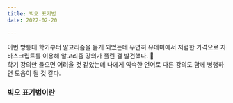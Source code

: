 ```yaml
---
title: 빅오 표기법
date: 2022-02-20

---
```


이번 방통대 학기부터 알고리즘을 듣게 되었는데 우연히 유데미에서 저렴한 가격으로 자바스크립트를 이용해 알고리즘 강의가 풀린 걸 발견했다. 🥰   
학기 강의만 들으면 어려울 것 같았는데 나에게 익숙한 언어로 다른 강의도 함께 병행하면 도움이 될 것 같다.

### 빅오 표기법이란
